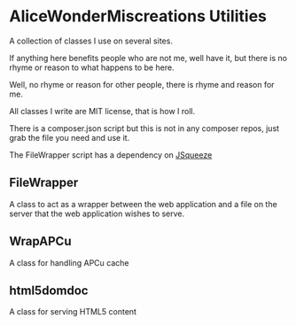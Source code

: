 AliceWonderMiscreations Utilities
=================================

A collection of classes I use on several sites.

If anything here benefits people who are not me, well have it, but there is no
rhyme or reason to what happens to be here.

Well, no rhyme or reason for other people, there is rhyme and reason for me.

All classes I write are MIT license, that is how I roll.

There is a composer.json script but this is not in any composer repos, just
grab the file you need and use it.

The FileWrapper script has a dependency on
[JSqueeze](https://github.com/tchwork/jsqueeze)


FileWrapper
-----------

A class to act as a wrapper between the web application and a file on the
server that the web application wishes to serve.


WrapAPCu
--------

A class for handling APCu cache


html5domdoc
-----------

A class for serving HTML5 content
